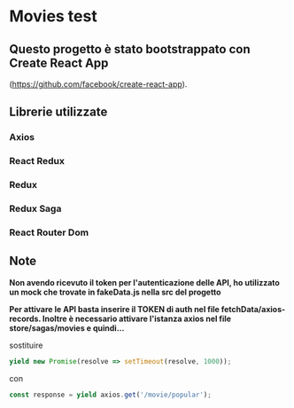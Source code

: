 # Movies test

## Questo progetto è stato bootstrappato con Create React App

(https://github.com/facebook/create-react-app).

## Librerie utilizzate 

### Axios

### React Redux

### Redux

### Redux Saga

### React Router Dom

## Note
**Non avendo ricevuto il token per l'autenticazione delle API, ho utilizzato un mock che trovate in fakeData.js nella src del progetto**

**Per attivare le API basta inserire il TOKEN di auth nel file fetchData/axios-records. Inoltre è necessario attivare l'istanza axios nel file store/sagas/movies e quindi...**

sostituire

```js
yield new Promise(resolve => setTimeout(resolve, 1000));
```
con

```js
const response = yield axios.get('/movie/popular');
```